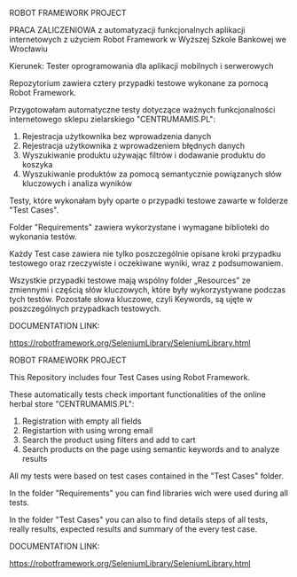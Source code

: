 ROBOT FRAMEWORK PROJECT

PRACA ZALICZENIOWA z automatyzacji funkcjonalnych aplikacji internetowych z użyciem Robot Framework w Wyższej Szkole Bankowej we Wrocławiu

Kierunek: Tester oprogramowania dla aplikacji mobilnych i serwerowych

Repozytorium zawiera cztery przypadki testowe wykonane za pomocą Robot Framework. 

Przygotowałam automatyczne testy dotyczące ważnych funkcjonalności internetowego sklepu zielarskiego "CENTRUMAMIS.PL":

1. Rejestracja użytkownika bez wprowadzenia danych
2. Rejestracja użytkownika z wprowadzeniem błędnych danych
3. Wyszukiwanie produktu używając filtrów i dodawanie produktu do koszyka
4. Wyszukiwanie produktów za pomocą semantycznie powiązanych słów kluczowych i analiza wyników

Testy, które wykonałam były oparte o przypadki testowe zawarte w folderze "Test Cases".

Folder "Requirements" zawiera wykorzystane i wymagane biblioteki do wykonania testów.

Każdy Test case zawiera nie tylko poszczególnie opisane kroki przypadku testowego oraz rzeczywiste i oczekiwane wyniki, wraz z podsumowaniem.

Wszystkie przypadki testowe mają wspólny folder „Resources” ze zmiennymi i częścią słów kluczowych, które były wykorzystywane podczas tych testów.  Pozostałe słowa kluczowe, czyli Keywords, są ujęte w poszczególnych przypadkach testowych. 

DOCUMENTATION LINK:

https://robotframework.org/SeleniumLibrary/SeleniumLibrary.html


ROBOT FRAMEWORK PROJECT

This Repository includes four Test Cases using Robot Framework. 

These automatically tests check important functionalities of the online herbal store "CENTRUMAMIS.PL":

1. Registration with empty all fields
2. Registartion with using wrong email
3. Search the product using filters and add to cart
4. Search products on the page using semantic keywords and to analyze results

All my tests were based on test cases contained in the "Test Cases" folder.

In the folder "Requirements" you can find libraries wich were used during all tests.

In the folder "Test Cases" you can also to find details steps of all tests, really results, expected results and summary of the every test case.

DOCUMENTATION LINK:

https://robotframework.org/SeleniumLibrary/SeleniumLibrary.html

